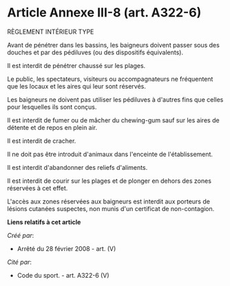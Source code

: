 # Article Annexe III-8 (art. A322-6)

RÈGLEMENT INTÉRIEUR TYPE

Avant de pénétrer dans les bassins, les baigneurs doivent passer sous des douches et par des pédiluves (ou des dispositifs
équivalents).

Il est interdit de pénétrer chaussé sur les plages.

Le public, les spectateurs, visiteurs ou accompagnateurs ne fréquentent que les locaux et les aires qui leur sont réservés.

Les baigneurs ne doivent pas utiliser les pédiluves à d'autres fins que celles pour lesquelles ils sont conçus.

Il est interdit de fumer ou de mâcher du chewing-gum sauf sur les aires de détente et de repos en plein air.

Il est interdit de cracher.

Il ne doit pas être introduit d'animaux dans l'enceinte de l'établissement.

Il est interdit d'abandonner des reliefs d'aliments.

Il est interdit de courir sur les plages et de plonger en dehors des zones réservées à cet effet.

L'accès aux zones réservées aux baigneurs est interdit aux porteurs de lésions cutanées suspectes, non munis d'un certificat
de non-contagion.

**Liens relatifs à cet article**

_Créé par_:

  - Arrêté du 28 février 2008 - art. (V)

_Cité par_:

  - Code du sport. - art. A322-6 (V)
